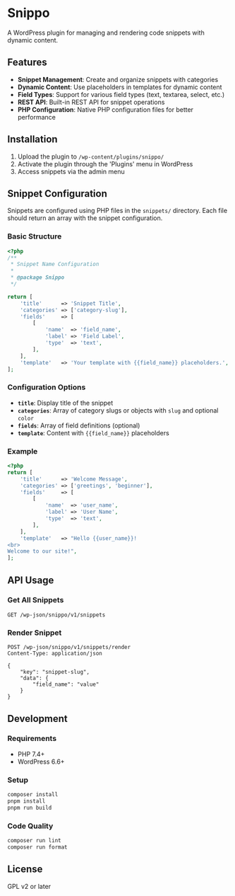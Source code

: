 # Snippo

A WordPress plugin for managing and rendering code snippets with dynamic content.

## Features

- **Snippet Management**: Create and organize snippets with categories
- **Dynamic Content**: Use placeholders in templates for dynamic content
- **Field Types**: Support for various field types (text, textarea, select, etc.)
- **REST API**: Built-in REST API for snippet operations
- **PHP Configuration**: Native PHP configuration files for better performance

## Installation

1. Upload the plugin to `/wp-content/plugins/snippo/`
2. Activate the plugin through the 'Plugins' menu in WordPress
3. Access snippets via the admin menu

## Snippet Configuration

Snippets are configured using PHP files in the `snippets/` directory. Each file should return an array with the snippet configuration.

### Basic Structure

```php
<?php
/**
 * Snippet Name Configuration
 *
 * @package Snippo
 */

return [
    'title'      => 'Snippet Title',
    'categories' => ['category-slug'],
    'fields'     => [
        [
            'name'  => 'field_name',
            'label' => 'Field Label',
            'type'  => 'text',
        ],
    ],
    'template'   => 'Your template with {{field_name}} placeholders.',
];
```

### Configuration Options

- **`title`**: Display title of the snippet
- **`categories`**: Array of category slugs or objects with `slug` and optional `color`
- **`fields`**: Array of field definitions (optional)
- **`template`**: Content with `{{field_name}}` placeholders

### Example

```php
<?php
return [
    'title'      => 'Welcome Message',
    'categories' => ['greetings', 'beginner'],
    'fields'     => [
        [
            'name'  => 'user_name',
            'label' => 'User Name',
            'type'  => 'text',
        ],
    ],
    'template'   => "Hello {{user_name}}!
<br>
Welcome to our site!",
];
```

## API Usage

### Get All Snippets
```
GET /wp-json/snippo/v1/snippets
```

### Render Snippet
```
POST /wp-json/snippo/v1/snippets/render
Content-Type: application/json

{
    "key": "snippet-slug",
    "data": {
        "field_name": "value"
    }
}
```

## Development

### Requirements
- PHP 7.4+
- WordPress 6.6+

### Setup
```bash
composer install
pnpm install
pnpm run build
```

### Code Quality
```bash
composer run lint
composer run format
```

## License

GPL v2 or later
